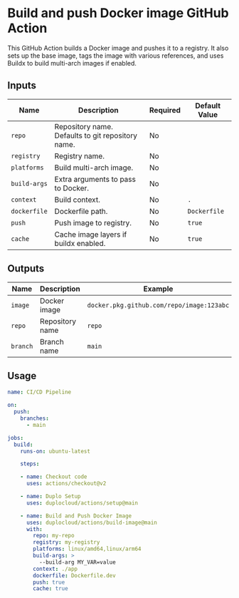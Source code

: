 # Build and push Docker image GitHub Action

This GitHub Action builds a Docker image and pushes it to a registry. It also sets up the base image, tags the image with various references, and uses Buildx to build multi-arch images if enabled.

## Inputs

| Name         | Description                                                      | Required | Default Value |
| ------------ | ---------------------------------------------------------------- | -------- | ------------- |
| `repo`       | Repository name. Defaults to git repository name.                | No       |               |
| `registry`   | Registry name.                                                   | No       |               |
| `platforms`  | Build multi-arch image.                                          | No       |               |
| `build-args` | Extra arguments to pass to Docker.                                | No       |               |
| `context`    | Build context.                                                   | No       | `.`           |
| `dockerfile` | Dockerfile path.                                                 | No       | `Dockerfile`  |
| `push`       | Push image to registry.                                           | No       | `true`        |
| `cache`      | Cache image layers if buildx enabled.                             | No       | `true`        |

## Outputs

| Name     | Description      | Example                                    |
| -------- | ---------------- | ------------------------------------------ |
| `image`  | Docker image     | `docker.pkg.github.com/repo/image:123abc`  |
| `repo`   | Repository name  | `repo`                                     |
| `branch` | Branch name      | `main`                                     |

## Usage

```yaml
name: CI/CD Pipeline

on:
  push:
    branches:
      - main

jobs:
  build:
    runs-on: ubuntu-latest

    steps:

    - name: Checkout code
      uses: actions/checkout@v2

    - name: Duplo Setup
      uses: duplocloud/actions/setup@main

    - name: Build and Push Docker Image
      uses: duplocloud/actions/build-image@main
      with:
        repo: my-repo
        registry: my-registry
        platforms: linux/amd64,linux/arm64
        build-args: >
          --build-arg MY_VAR=value
        context: ./app
        dockerfile: Dockerfile.dev
        push: true
        cache: true
```
